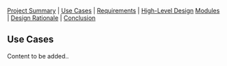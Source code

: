 [Project Summary](index.md) | [Use Cases](use_cases.md) | [Requirements](requirements.md) | [High-Level Design](high_level_design.md)
[Modules](modules.md) | [Design Rationale](design_rationale.md) | [Conclusion](conclusion.md)

## Use Cases

Content to be added..
